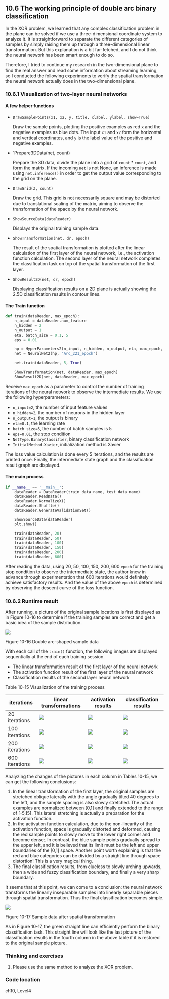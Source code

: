 <!--Copyright © Microsoft Corporation. All rights reserved.
  适用于[License](https://github.com/Microsoft/ai-edu/blob/master/LICENSE.md)版权许可-->

## 10.6 The working principle of double arc binary classification

In the XOR problem, we learned that any complex classification problem in the plane can be solved if we use a three-dimensional coordinate system to analyze it. It is straightforward to separate the different categories of samples by simply raising them up through a three-dimensional linear transformation. But this explanation is a bit far-fetched, and I do not think the neural network has been smart enough to do so.

Therefore, I tried to continue my research in the two-dimensional plane to find the real answer and read some information about streaming learning, so I conducted the following experiments to verify the spatial transformation the neural network actually does in the two-dimensional plane.

### 10.6.1 Visualization of two-layer neural networks

#### A few helper functions
- `DrawSamplePoints(x1, x2, y, title, xlabel, ylabel, show=True)`
  
  Draw the sample points, plotting the positive examples as red `x` and the negative examples as blue dots. The input `x1` and `x2` form the horizontal and vertical coordinates, and `y` is the label value of the positive and negative examples.

- `Prepare3DData(net, count)

  Prepare the 3D data, divide the plane into a grid of `count` * `count`, and form the matrix. If the incoming `net` is not None, an inference is made using `net.inference()` in order to get the output value corresponding to the grid on the plane.

- `DrawGrid(Z, count)`

  Draw the grid. This grid is not necessarily square and may be distorted due to translational scaling of the matrix, aiming to observe the transformation of the space by the neural network.

- `ShowSourceData(dataReader)`

  Displays the original training sample data.

- `ShowTransformation(net, dr, epoch)`

  The result of the spatial transformation is plotted after the linear calculation of the first layer of the neural network, i.e., the activation function calculation. The second layer of the neural network completes the classification task on top of the spatial transformation of the first layer.

- `ShowResult2D(net, dr, epoch)`

  Displaying classification results on a 2D plane is actually showing the 2.5D classification results in contour lines.

#### The Train function

```Python
def train(dataReader, max_epoch):
    n_input = dataReader.num_feature
    n_hidden = 2
    n_output = 1
    eta, batch_size = 0.1, 5
    eps = 0.01

    hp = HyperParameters2(n_input, n_hidden, n_output, eta, max_epoch, batch_size, eps, NetType.BinaryClassifier, InitialMethod.Xavier)
    net = NeuralNet2(hp, "Arc_221_epoch")
    
    net.train(dataReader, 5, True)
    
    ShowTransformation(net, dataReader, max_epoch)
    ShowResult2D(net, dataReader, max_epoch)
```
Receive `max_epoch` as a parameter to control the number of training iterations of the neural network to observe the intermediate results. We use the following hyperparameters:

- `n_input=2`, the number of input feature values
- `n_hidden=2`, the number of neurons in the hidden layer
- `n_output=1`, the output is binary
- `eta=0.1`, the learning rate
- `batch_size=5`, the number of batch samples is 5
- `eps=0.01`, the stop condition
- `NetType.BinaryClassifier`, binary classification network
- `InitialMethod.Xavier`, initialization method is Xavier

The loss value calculation is done every 5 iterations, and the results are printed once. Finally, the intermediate state graph and the classification result graph are displayed.

#### The main process

```Python
if __name__ == '__main__':
    dataReader = DataReader(train_data_name, test_data_name)
    dataReader.ReadData()
    dataReader.NormalizeX()
    dataReader.Shuffle()
    dataReader.GenerateValidationSet()

    ShowSourceData(dataReader)
    plt.show()

    train(dataReader, 20)
    train(dataReader, 50)
    train(dataReader, 100)
    train(dataReader, 150)
    train(dataReader, 200)
    train(dataReader, 600)
```
After reading the data, using 20, 50, 100, 150, 200, 600 `epoch` for the training stop condition to observe the intermediate state, the author knew in advance through experimentation that 600 iterations would definitely achieve satisfactory results. And the value of the above `epoch` is determined by observing the descent curve of the loss function.

### 10.6.2 Runtime result

After running, a picture of the original sample locations is first displayed as in Figure 10-16 to determine if the training samples are correct and get a basic idea of the sample distribution.

![](https://aiedugithub4a2.blob.core.windows.net/a2-images/Images/10/sin_data_source.png)

Figure 10-16 Double arc-shaped sample data

With each call of the `train()` function, the following images are displayed sequentially at the end of each training session.

- The linear transformation result of the first layer of the neural network
- The activation function result of the first layer of the neural network
- Classification results of the second layer neural network

Table 10-15 Visualization of the training process

|iterations|linear transformations|activation results|classification results|
|---|---|---|---|
|20 iterations|<img src='https://aiedugithub4a2.blob.core.windows.net/a2-images/Images/10/sin_z1_20.png'/>|<img src='https://aiedugithub4a2.blob.core.windows.net/a2-images/Images/10/sin_a1_20.png'/>|<img src='https://aiedugithub4a2.blob.core.windows.net/a2-images/Images/10/sin_a2_20.png'/>|
|100 iterations|<img src='https://aiedugithub4a2.blob.core.windows.net/a2-images/Images/10/sin_z1_100.png'/>|<img src='https://aiedugithub4a2.blob.core.windows.net/a2-images/Images/10/sin_a1_100.png'/>|<img src='https://aiedugithub4a2.blob.core.windows.net/a2-images/Images/10/sin_a2_100.png'/>|
|200 iterations|<img src='https://aiedugithub4a2.blob.core.windows.net/a2-images/Images/10/sin_z1_200.png'/>|<img src='https://aiedugithub4a2.blob.core.windows.net/a2-images/Images/10/sin_a1_200.png'/>|<img src='https://aiedugithub4a2.blob.core.windows.net/a2-images/Images/10/sin_a2_200.png'/>|
|600 iterations|<img src='https://aiedugithub4a2.blob.core.windows.net/a2-images/Images/10/sin_z1_600.png'/>|<img src='https://aiedugithub4a2.blob.core.windows.net/a2-images/Images/10/sin_a1_600.png'/>|<img src='https://aiedugithub4a2.blob.core.windows.net/a2-images/Images/10/sin_a2_600.png'/>|

Analyzing the changes of the pictures in each column in Tables 10-15, we can get the following conclusions:

1. In the linear transformation of the first layer, the original samples are stretched oblique laterally with the angle gradually tilted 40 degrees to the left, and the sample spacing is also slowly stretched. The actual examples are normalized between [0,1] and finally extended to the range of [-5,15]. This lateral stretching is actually a preparation for the activation function.
2. In the activation function calculation, due to the non-linearity of the activation function, space is gradually distorted and deformed, causing the red sample points to slowly move to the lower right corner and become dense;. In contrast, the blue sample points gradually spread to the upper left, and it is believed that its limit must be the left and upper boundaries of the [0,1] space. Another point worth explaining is that the red and blue categories can be divided by a straight line through space distortion! This is a very magical thing.
3. The final classification results, from clueless to slowly arching upwards, then a wide and fuzzy classification boundary, and finally a very sharp boundary.

It seems that at this point, we can come to a conclusion: the neural network transforms the linearly inseparable samples into linearly separable pieces through spatial transformation. Thus the final classification becomes simple.

![](https://aiedugithub4a2.blob.core.windows.net/a2-images/Images/10/sin_a1_line.png)

Figure 10-17 Sample data after spatial transformation

As in Figure 10-17, the green straight line can efficiently perform the binary classification task. This straight line will look like the last picture of the classification results in the fourth column in the above table if it is restored to the original sample picture.

### Thinking and exercises

1. Please use the same method to analyze the XOR problem.

### Code location

ch10, Level4
